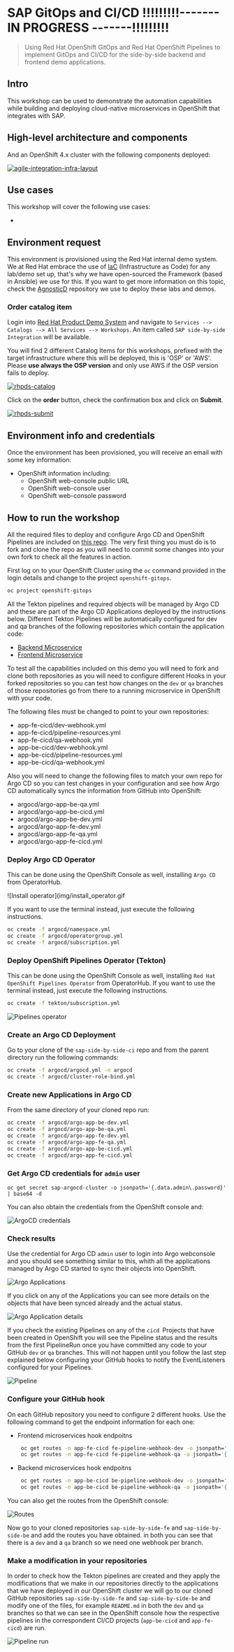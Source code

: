 # SAP GitOps and CI/CD !!!!!!!!!------- IN PROGRESS -------!!!!!!!!!
> Using Red Hat OpenShift GitOps and Red Hat OpenShift Pipelines to implement GitOps and CI/CD for the side-by-side backend and frontend demo applications.
## Intro

This workshop can be used to demonstrate the automation capabilities while building and deploying cloud-native microservices in OpenShift that integrates with SAP.

## High-level architecture and components

And an OpenShift 4.x cluster with the following components deployed:



[![agile-integration-infra-layout](img/infra_layout.png)](https://redhat-sap.github.io/sap-workshops//sap-integration/img/infra_layout.png)

## Use cases

This workshop will cover the following use cases:

- 

## Environment request

This environment is provisioned using the Red Hat internal demo system. We at Red Hat embrace the use of [IaC](https://openpracticelibrary.com/practice/everything-as-code/) (Infrastructure as Code) for any lab/demo set up, that's why we have open-sourced the Framework (based in Ansible) we use for this. If you want to get more information on this topic, check the [AgnosticD](https://github.com/redhat-cop/agnosticd) repository we use to deploy these labs and demos.

### Order catalog item

Login into [Red Hat Product Demo System](https://rhpds.redhat.com) and navigate to `Services --> Catalogs --> All Services --> Workshops`. An item called `SAP side-by-side Integration` will be available.

You will find 2 different Catalog Items for this workshops, prefixed with the target infrastructure where this will be deployed, this is 'OSP' or 'AWS'. Please **use always the OSP version** and only use AWS if the OSP version fails to deploy.

[![rhpds-catalog](img/rhpds01.png)](https://redhat-sap.github.io/sap-workshops//sap-integration/img/rhpds01.png)

Click on the **order** button, check the confirmation box and click on **Submit**.

[![rhpds-submit](img/rhpds02.png)](https://redhat-sap.github.io/sap-workshops//sap-integration/img/rhpds02.png)

## Environment info and credentials

Once the environment has been provisioned, you will receive an email with some key information:

- OpenShift information including:
  - OpenShift web-console public URL
  - OpenShift web-console user
  - OpenShift web-console password

## How to run the workshop

All the required files to deploy and configure Argo CD and OpenShift Pipelines are included on [this repo](https://github.com/rickgcv/sap-side-by-side-ci). The very first thing you must do is to fork and clone the repo as you will need to commit some changes into your own fork to check all the features in action.

First log on to your OpenShift Cluster using the `oc` command provided in the login details and change to the project `openshift-gitops`.

```bash
oc project openshift-gitops
```

All the Tekton pipelines and required objects will be managed by Argo CD and these are part of the Argo CD Applications deployed by the instructions below. Different Tekton Pipelines will be automatically configured for dev and qa branches of the following repositories which contain the application code:

- [Backend Microservice](https://github.com/redhat-sap/sap-side-by-side-be)
- [Frontend Microservice](https://github.com/redhat-sap/sap-side-by-side-fe)

To test all the capabilities included on this demo you will need to fork and clone both repositories as you will need to configure different Hooks in your forked repositories so you can test how changes on the `dev` or `qa` branches of those repositories go from there to a running microservice in OpenShift with your code.

The following files must be changed to point to your own repositories:

- app-fe-cicd/dev-webhook.yml
- app-fe-cicd/pipeline-resources.yml
- app-fe-cicd/qa-webhook.yml
- app-be-cicd/dev-webhook.yml
- app-be-cicd/pipeline-resources.yml
- app-be-cicd/qa-webhook.yml

Also you will need to change the following files to match your own repo for Argo CD so you can test changes in your configuration and see how Argo CD automatically syncs the information from GitHub into OpenShift:

- argocd/argo-app-be-qa.yml
- argocd/argo-app-be-cicd.yml
- argocd/argo-app-be-dev.yml
- argocd/argo-app-fe-dev.yml
- argocd/argo-app-fe-qa.yml
- argocd/argo-app-fe-cicd.yml

### Deploy Argo CD Operator

This can be done using the OpenShift Console as well, installing `Argo CD` from OperatorHub. 

![Install operator](img/install_operator.gif

If you want to use the terminal instead, just execute the following instructions.

```bash
oc create -f argocd/namespace.yml
oc create -f argocd/operatorgroup.yml
oc create -f argocd/subscription.yml
```

### Deploy OpenShift Pipelines Operator (Tekton)

This can be done using the OpenShift Console as well, installing `Red Hat OpenShift Pipelines Operator` from OperatorHub. If you want to use the terminal instead, just execute the following instructions.

```bash
oc create -f tekton/subscription.yml
```

![Pipelines operator](img/pipeline_operator.gif)

### Create an Argo CD Deployment

Go to your clone of the `sap-side-by-side-ci` repo and from the parent directory run the following commands:

```bash
oc create -f argocd/argocd.yml -n argocd
oc create -f argocd/cluster-role-bind.yml
```

### Create new Applications in Argo CD

From the same directory of your cloned repo run:

```bash
oc create -f argocd/argo-app-be-dev.yml
oc create -f argocd/argo-app-be-qa.yml
oc create -f argocd/argo-app-fe-dev.yml
oc create -f argocd/argo-app-fe-qa.yml
oc create -f argocd/argo-app-be-cicd.yml
oc create -f argocd/argo-app-fe-cicd.yml
```

### Get Argo CD credentials for `admin` user

```
oc get secret sap-argocd-cluster -o jsonpath='{.data.admin\.password}' | base64 -d
```

You can also obtain the credentials from the OpenShift console and:

![ArgoCD credentials](img/argocd_credentials.gif)

### Check results

Use the credential for Argo CD `admin` user to login into Argo webconsole and you should see something similar to this, whith all the applications managed by Argo CD started to sync their objects into OpenShift.

![Argo Applications](img/argo01.png)

If you click on any of the Applications you can see more details on the objects that have been synced already and the actual status.


![Argo Application details](img/argo02.png)

If you check the existing Pipelines on any of the `cicd `Projects that have been created in OpenShift you will see the Pipeline status and the results from the first PipelineRun once you have committed any code to your GitHub `dev` or `qa` branches. This will not happen until you follow the last step explained below configuring your GitHub hooks to notify the EventListeners configured for your Pipelines.

![Pipeline](img/tekton01.png)

### Configure your GitHub hook

On each GitHub repository you need to configure 2 different hooks. Use the following command to get the endpoint information for each one:

- Frontend microservices hook endpoitns

    ```bash
     oc get routes -n app-fe-cicd fe-pipeline-webhook-dev -o jsonpath='{.spec.host}'
     oc get routes -n app-fe-cicd fe-pipeline-webhook-qa -o jsonpath='{.spec.host}'
    ```

- Backend microservices hook endpoitns

    ```bash
     oc get routes -n app-be-cicd be-pipeline-webhook-dev -o jsonpath='{.spec.host}'
     oc get routes -n app-be-cicd be-pipeline-webhook-qa -o jsonpath='{.spec.host}'
     ```

You can also get the routes from the OpenShift console:

![Routes](img/routes.gif)

Now go to your cloned repositories `sap-side-by-side-fe` and `sap-side-by-side-be` and add the routes you have obtained. in both you can see that there is a `dev` and a `qa` branch so we need one webhook per branch.

### Make a modification in your repositories

In order to check how the Tekton pipelines are created and they apply the modifications that we make in our repositories directly to the applications that we have deployed in our OpenShift cluster we will go to our cloned GitHub repositories `sap-side-by-side-fe` and `sap-side-by-side-be` and modify one of the files, for example `README.md` in both the `dev` and `qa` branches so that we can see in the OpenShift console how the respective pipelines in the correspondent CI/CD projects (`app-be-cicd` and `app-fe-cicd`) are run.

![Pipeline run](img/run_pipeline.gif)
